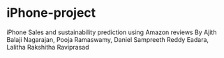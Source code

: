 # iPhone-project

iPhone Sales and sustainability prediction using Amazon reviews
By Ajith Balaji Nagarajan, Pooja Ramaswamy, Daniel Sampreeth Reddy Eadara, Lalitha Rakshitha Raviprasad
